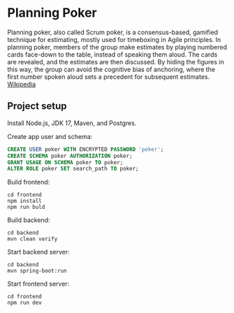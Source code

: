 Planning Poker
==============
Planning poker, also called Scrum poker, is a consensus-based, gamified technique for estimating, mostly used for
timeboxing in Agile principles. In planning poker, members of the group make estimates by playing numbered cards
face-down to the table, instead of speaking them aloud. The cards are revealed, and the estimates are then discussed. By
hiding the figures in this way, the group can avoid the cognitive bias of anchoring, where the first number spoken aloud
sets a precedent for subsequent estimates.
[Wikipedia](https://en.wikipedia.org/wiki/Planning_poker)

Project setup
-------------
Install Node.js, JDK 17, Maven, and Postgres.

Create app user and schema:
```sql
CREATE USER poker WITH ENCRYPTED PASSWORD 'poker';
CREATE SCHEMA poker AUTHORIZATION poker;
GRANT USAGE ON SCHEMA poker TO poker;
ALTER ROLE poker SET search_path TO poker;
```

Build frontend:
```shell
cd frontend
npm install
npm run buld
```

Build backend:
```shell
cd backend
mvn clean verify
```

Start backend server:
```shell
cd backend
mvn spring-boot:run
```

Start frontend server:
```shell
cd frontend
npm run dev
```
